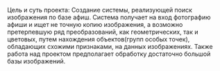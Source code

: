 Цель и суть проекта: Создание системы, реализующей поиск изображения по базе афиш. Система получает на вход фотографию афиши и ищет не точную копию изображения, а возможно претерпевшую ряд преобразований, как геометрических, так и цветовых, путем нахождения объектов(групп особых точек), обладающих схожими признаками, на данных изображениях. Также работа над проектом предполагает обработку достаточно большой базы изображений.